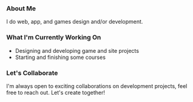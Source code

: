 <!-- Hey there! Welcome to my GitHub profile -->

### About Me

I do web, app, and games design and/or development. 

### What I'm Currently Working On

- Designing and developing game and site projects
- Starting and finishing some courses

### Let's Collaborate

I'm always open to exciting collaborations on development projects, feel free to reach out. Let's create together!


